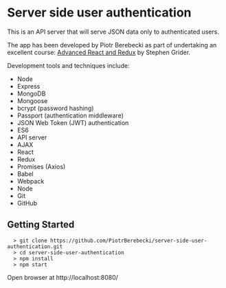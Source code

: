 # Server side user authentication

This is an API server that will serve JSON data only to authenticated users.

The app has been developed by Piotr Berebecki as part of undertaking an excellent course: [Advanced React and Redux](https://www.udemy.com/react-redux-tutorial) by Stephen Grider.

Development tools and techniques include:

* Node
* Express
* MongoDB
* Mongoose
* bcrypt (password hashing)
* Passport (authentication middleware)
* JSON Web Token (JWT) authentication
* ES6
* API server
* AJAX
* React
* Redux
* Promises (Axios)
* Babel
* Webpack
* Node
* Git
* GitHub

## Getting Started

```
  > git clone https://github.com/PiotrBerebecki/server-side-user-authentication.git
  > cd server-side-user-authentication
  > npm install
  > npm start
```
Open browser at http://localhost:8080/
